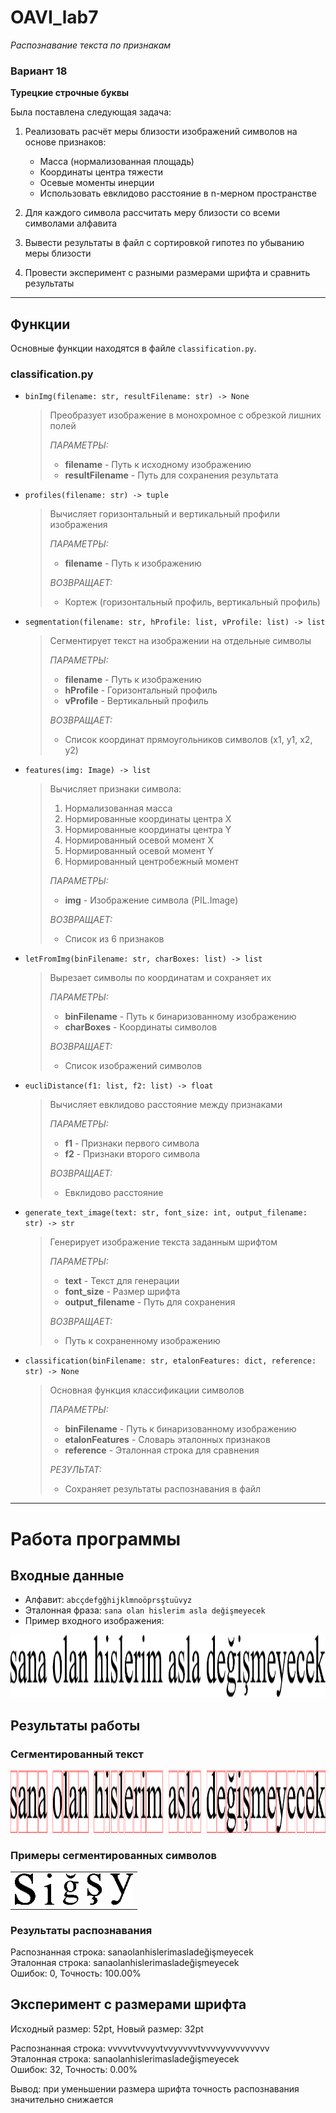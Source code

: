 # OAVI_lab7
_Распознавание текста по признакам_

### Вариант 18

**Турецкие строчные буквы**

Была поставлена следующая задача:

1. Реализовать расчёт меры близости изображений символов на основе признаков:
   - Масса (нормализованная площадь)
   - Координаты центра тяжести
   - Осевые моменты инерции
   - Использовать евклидово расстояние в n-мерном пространстве

2. Для каждого символа рассчитать меру близости со всеми символами алфавита
3. Вывести результаты в файл с сортировкой гипотез по убыванию меры близости
4. Провести эксперимент с разными размерами шрифта и сравнить результаты

***

## Функции

Основные функции находятся в файле `classification.py`.

### classification.py

- `binImg(filename: str, resultFilename: str) -> None`
    > Преобразует изображение в монохромное с обрезкой лишних полей
    >
    > _ПАРАМЕТРЫ:_  
    >    * **filename** - Путь к исходному изображению  
    >    * **resultFilename** - Путь для сохранения результата  

- `profiles(filename: str) -> tuple`
    > Вычисляет горизонтальный и вертикальный профили изображения
    >
    > _ПАРАМЕТРЫ:_  
    >    * **filename** - Путь к изображению  
    >
    > _ВОЗВРАЩАЕТ:_  
    >    * Кортеж (горизонтальный профиль, вертикальный профиль)

- `segmentation(filename: str, hProfile: list, vProfile: list) -> list`
    > Сегментирует текст на изображении на отдельные символы
    >
    > _ПАРАМЕТРЫ:_  
    >    * **filename** - Путь к изображению  
    >    * **hProfile** - Горизонтальный профиль  
    >    * **vProfile** - Вертикальный профиль  
    >
    > _ВОЗВРАЩАЕТ:_  
    >    * Список координат прямоугольников символов (x1, y1, x2, y2)

- `features(img: Image) -> list`
    > Вычисляет признаки символа:
    > 1. Нормализованная масса
    > 2. Нормированные координаты центра X
    > 3. Нормированные координаты центра Y
    > 4. Нормированный осевой момент X
    > 5. Нормированный осевой момент Y
    > 6. Нормированный центробежный момент
    >
    > _ПАРАМЕТРЫ:_  
    >    * **img** - Изображение символа (PIL.Image)  
    >
    > _ВОЗВРАЩАЕТ:_  
    >    * Список из 6 признаков

- `letFromImg(binFilename: str, charBoxes: list) -> list`
    > Вырезает символы по координатам и сохраняет их
    >
    > _ПАРАМЕТРЫ:_  
    >    * **binFilename** - Путь к бинаризованному изображению  
    >    * **charBoxes** - Координаты символов  
    >
    > _ВОЗВРАЩАЕТ:_  
    >    * Список изображений символов

- `eucliDistance(f1: list, f2: list) -> float`
    > Вычисляет евклидово расстояние между признаками
    >
    > _ПАРАМЕТРЫ:_  
    >    * **f1** - Признаки первого символа  
    >    * **f2** - Признаки второго символа  
    >
    > _ВОЗВРАЩАЕТ:_  
    >    * Евклидово расстояние

- `generate_text_image(text: str, font_size: int, output_filename: str) -> str`
    > Генерирует изображение текста заданным шрифтом
    >
    > _ПАРАМЕТРЫ:_  
    >    * **text** - Текст для генерации  
    >    * **font_size** - Размер шрифта  
    >    * **output_filename** - Путь для сохранения  
    >
    > _ВОЗВРАЩАЕТ:_  
    >    * Путь к сохраненному изображению

- `classification(binFilename: str, etalonFeatures: dict, reference: str) -> None`
    > Основная функция классификации символов
    >
    > _ПАРАМЕТРЫ:_  
    >    * **binFilename** - Путь к бинаризованному изображению  
    >    * **etalonFeatures** - Словарь эталонных признаков  
    >    * **reference** - Эталонная строка для сравнения  
    >
    > _РЕЗУЛЬТАТ:_  
    >    * Сохраняет результаты распознавания в файл

---

# Работа программы

## Входные данные
- Алфавит: `abcçdefgğhijklmnoöprsştuüvyz`
- Эталонная фраза: `sana olan hislerim asla değişmeyecek`
- Пример входного изображения:

<img src="Bin/textBin.bmp" height="100">

## Результаты работы

### Сегментированный текст
<img src="Bin/textBinSegm.png" height="100">

### Примеры сегментированных символов
<table>
  <tr>
    <td><img src="letters_from_img_Bin/1Bin.bmp" height="50"></td>
    <td><img src="letters_from_img_Bin/15Bin.bmp" height="50"></td>
    <td><img src="letters_from_img_Bin/23Bin.bmp" height="50"></td>
    <td><img src="letters_from_img_Bin/25Bin.bmp" height="50"></td>
    <td><img src="letters_from_img_Bin/28Bin.bmp" height="50"></td>
  </tr>
</table>

### Результаты распознавания
Распознанная строка: sanaolanhislerimasladeğişmeyecek  
Эталонная строка: sanaolanhislerimasladeğişmeyecek  
Ошибок: 0, Точность: 100.00%

## Эксперимент с размерами шрифта
Исходный размер: 52pt, Новый размер: 32pt

Распознанная строка: vvvvvtvvvyvtvvyvvvvtvvvvyvvvvvvvvv  
Эталонная строка: sanaolanhislerimasladeğişmeyecek  
Ошибок: 32, Точность: 0.00%

Вывод: при уменьшении размера шрифта точность распознавания значительно снижается